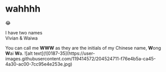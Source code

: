 # **wahhhh**
:joy:
<p>I have two names<br>
  Vivian & Waiwa</p>
You can call me <strong>WWW</strong>
as they are the initials of my Chinese name, <strong>W</strong>ong <strong>W</strong>ai <strong>W</strong>a.
![alt text](![0187-35](https://user-images.githubusercontent.com/119414572/204524711-f76e4b5a-ca45-4a30-ac00-7cc95e4e253e.jpg)

 
